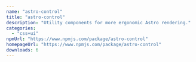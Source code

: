 ```yaml
---
name: "astro-control"
title: "astro-control"
description: "Utility components for more ergonomic Astro rendering."
categories:
  - "css+ui"
npmUrl: "https://www.npmjs.com/package/astro-control"
homepageUrl: "https://www.npmjs.com/package/astro-control"
downloads: 6
---
```

